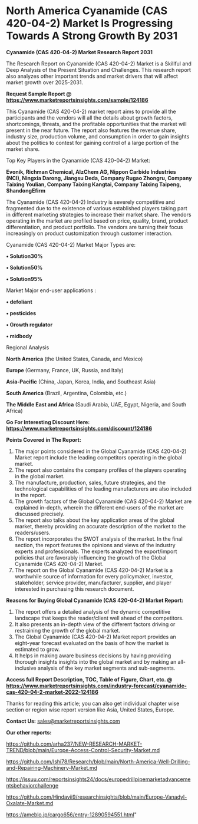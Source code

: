 # North America Cyanamide (CAS 420-04-2) Market Is Progressing Towards A Strong Growth By 2031

<strong>Cyanamide (CAS 420-04-2) Market Research Report 2031</strong>

The Research Report on Cyanamide (CAS 420-04-2) Market is a Skillful and Deep Analysis of the Present Situation and Challenges. This research report also analyzes other important trends and market drivers that will affect market growth over 2025-2031.

<strong>Request Sample Report @ <a href=https://www.marketreportsinsights.com/sample/124186>https://www.marketreportsinsights.com/sample/124186</a></strong>

This Cyanamide (CAS 420-04-2) market report aims to provide all the participants and the vendors will all the details about growth factors, shortcomings, threats, and the profitable opportunities that the market will present in the near future. The report also features the revenue share, industry size, production volume, and consumption in order to gain insights about the politics to contest for gaining control of a large portion of the market share.

Top Key Players in the Cyanamide (CAS 420-04-2) Market:

<strong>Evonik, Richman Chemical, AlzChem AG, Nippon Carbide Industries (NCI), Ningxia Darong, Jiangsu Deda, Company Rugao Zhongru, Company Taixing Youlian, Company Taixing Kangtai, Company Taixing Taipeng, ShandongEfirm</strong>

The Cyanamide (CAS 420-04-2) Industry is severely competitive and fragmented due to the existence of various established players taking part in different marketing strategies to increase their market share. The vendors operating in the market are profiled based on price, quality, brand, product differentiation, and product portfolio. The vendors are turning their focus increasingly on product customization through customer interaction.

Cyanamide (CAS 420-04-2) Market Major Types are:

<strong>• Solution30%

• Solution50%

• Solution95%</strong>

Market Major end-user applications :

<strong>• defoliant

• pesticides

• Growth regulator

• midbody</strong>

Regional Analysis

</u><strong><b>North America</b></strong> (the United States, Canada, and Mexico)

<strong><b>Europe </b></strong>(Germany, France, UK, Russia, and Italy)

<strong><b>Asia-Pacific</b></strong> (China, Japan, Korea, India, and Southeast Asia)

<strong><b>South America</b></strong> (Brazil, Argentina, Colombia, etc.)

<strong><b>The Middle East and Africa</b></strong> (Saudi Arabia, UAE, Egypt, Nigeria, and South Africa)

<strong>Go For Interesting Discount Here: <a href=https://www.marketreportsinsights.com/discount/124186>https://www.marketreportsinsights.com/discount/124186</a></strong>

<strong>Points Covered in The Report:</strong>
<ol>
  <li>The major points considered in the Global Cyanamide (CAS 420-04-2) Market report include the leading competitors operating in the global market.</li>
  <li>The report also contains the company profiles of the players operating in the global market.</li>
  <li>The manufacture, production, sales, future strategies, and the technological capabilities of the leading manufacturers are also included in the report.</li>
  <li>The growth factors of the Global Cyanamide (CAS 420-04-2) Market are explained in-depth, wherein the different end-users of the market are discussed precisely.</li>
  <li>The report also talks about the key application areas of the global market, thereby providing an accurate description of the market to the readers/users.</li>
  <li>The report incorporates the SWOT analysis of the market. In the final section, the report features the opinions and views of the industry experts and professionals. The experts analyzed the export/import policies that are favorably influencing the growth of the Global Cyanamide (CAS 420-04-2) Market.</li>
  <li>The report on the Global Cyanamide (CAS 420-04-2) Market is a worthwhile source of information for every policymaker, investor, stakeholder, service provider, manufacturer, supplier, and player interested in purchasing this research document.</li>
</ol>
<strong>Reasons for Buying Global Cyanamide (CAS 420-04-2) Market Report:</strong>

<ol>
  <li>The report offers a detailed analysis of the dynamic competitive landscape that keeps the reader/client well ahead of the competitors.</li>
  <li>It also presents an in-depth view of the different factors driving or restraining the growth of the global market.</li>
  <li>The Global Cyanamide (CAS 420-04-2) Market report provides an eight-year forecast evaluated on the basis of how the market is estimated to grow.</li>
  <li>It helps in making aware business decisions by having providing thorough insights insights into the global market and by making an all-inclusive analysis of the key market segments and sub-segments.</li>
</ol>
<strong>Access full Report Description, TOC, Table of Figure, Chart, etc. @ <a href=https://www.marketreportsinsights.com/industry-forecast/cyanamide-cas-420-04-2-market-2022-124186>https://www.marketreportsinsights.com/industry-forecast/cyanamide-cas-420-04-2-market-2022-124186</a></strong>


Thanks for reading this article; you can also get individual chapter wise section or region wise report version like Asia, United States, Europe.

<strong>Contact Us:</strong>
sales@marketreportsinsights.com

<strong>Our other reports:</strong>

<a href=https://github.com/arha237/NEW-RESEARCH-MARKET-TREND/blob/main/Europe-Access-Control-Security-Market.md>https://github.com/arha237/NEW-RESEARCH-MARKET-TREND/blob/main/Europe-Access-Control-Security-Market.md</a>

<a href=https://github.com/Ishi78/Research/blob/main/North-America-Well-Drilling-and-Repairing-Machinery-Market.md>https://github.com/Ishi78/Research/blob/main/North-America-Well-Drilling-and-Repairing-Machinery-Market.md</a>

<a href=https://issuu.com/reportsinsights24/docs/europedrillpipemarketadvancementsbehaviorchallenge>https://issuu.com/reportsinsights24/docs/europedrillpipemarketadvancementsbehaviorchallenge</a>

<a href=https://github.com/Hindavii9/researchinsights/blob/main/Europe-Vanadyl-Oxalate-Market.md>https://github.com/Hindavii9/researchinsights/blob/main/Europe-Vanadyl-Oxalate-Market.md</a>

<a href=https://ameblo.jp/cargo656/entry-12890594551.html>https://ameblo.jp/cargo656/entry-12890594551.html</a>"
